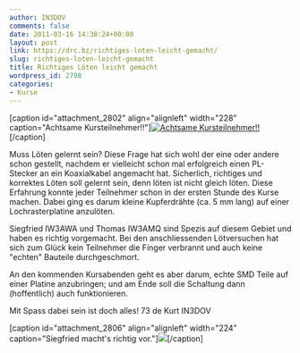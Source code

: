 ```yaml
---
author: IN3DOV
comments: false
date: 2011-03-16 14:38:24+00:00
layout: post
link: https://drc.bz/richtiges-loten-leicht-gemacht/
slug: richtiges-loten-leicht-gemacht
title: Richtiges Löten leicht gemacht
wordpress_id: 2798
categories:
- Kurse
---
```


[caption id="attachment_2802" align="alignleft" width="228" caption="Achtsame Kursteilnehmer!!"][![Achtsame Kursteilnehmer!!](https://drc.bz/wp-content/uploads/2011/03/IMG_60491-300x224.jpg)](https://drc.bz/wp-content/uploads/2011/03/IMG_60491.jpg)[/caption]

Muss Löten gelernt sein? Diese Frage hat sich wohl der eine oder andere schon gestellt, nachdem er vielleicht schon mal erfolgreich einen PL-Stecker an ein Koaxialkabel angemacht hat. Sicherlich, richtiges und korrektes Löten soll gelernt sein, denn löten ist nicht gleich löten. Diese Erfahrung konnte jeder Teilnehmer schon in der ersten Stunde des Kurse machen. Dabei ging es darum kleine Kupferdrähte (ca. 5 mm lang) auf einer Lochrasterplatine anzulöten.

Siegfried IW3AWA und Thomas IW3AMQ sind Spezis auf diesem Gebiet und haben es richtig vorgemacht. Bei den anschliessenden Lötversuchen hat sich zum Glück kein Teilnehmer die Finger verbrannt und auch keine "echten" Bauteile durchgeschmort.

An den kommenden Kursabenden geht es aber darum, echte SMD Teile auf einer Platine anzubringen; und am Ende soll die Schaltung dann (hoffentlich) auch funktionieren.

Mit Spass dabei sein ist doch alles! 73 de Kurt IN3DOV

[caption id="attachment_2806" align="alignleft" width="224" caption="Siegfried macht's richtig vor."][![](https://drc.bz/wp-content/uploads/2011/03/IMG_60514-224x300.jpg)](https://drc.bz/wp-content/uploads/2011/03/IMG_60514.jpg)[/caption]
